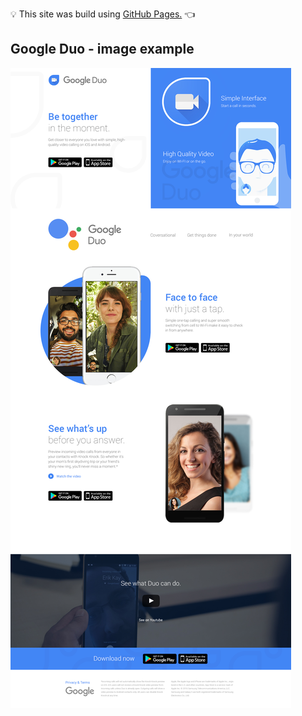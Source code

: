 
:bulb: This site was build using [GitHub Pages.](https://garyavendanio.github.io/google-duo/) :point_left:
## Google Duo - image example
![garyavendanio](https://raw.githubusercontent.com/garyavendanio/google-duo/master/template.jpg)
